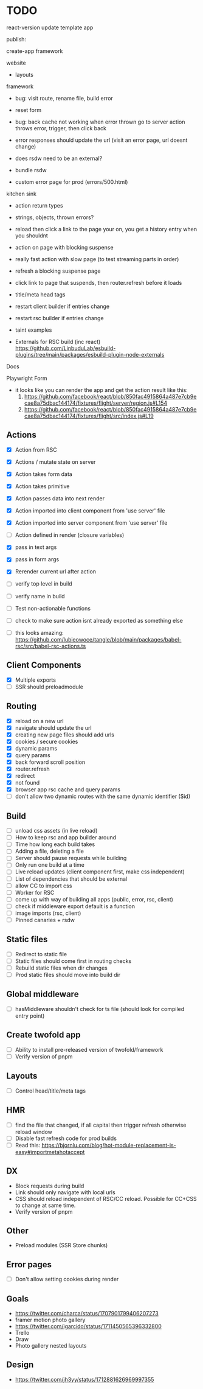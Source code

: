 # TODO

react-version
update template app

publish:

create-app
framework

website

- layouts

framework

- bug: visit route, rename file, build error

- reset form

- bug: back cache not working when error thrown
  go to server action throws error, trigger, then click back

- error responses should update the url (visit an error page, url doesnt change)

- does rsdw need to be an external?

- bundle rsdw

- custom error page for prod (errors/500.html)

kitchen sink

- action return types
- strings, objects, thrown errors?

- reload then click a link to the page your on, you get a history entry when you shouldnt
- action on page with blocking suspense
- really fast action with slow page (to test streaming parts in order)
- refresh a blocking suspense page
- click link to page that suspends, then router.refresh before it loads
- title/meta head tags
- restart client builder if entries change
- restart rsc builder if entries change
- taint examples

- Externals for RSC build (inc react)
  https://github.com/LinbuduLab/esbuild-plugins/tree/main/packages/esbuild-plugin-node-externals

Docs

Playwright
Form

- it looks like you can render the app and get the action result like this:
  1. https://github.com/facebook/react/blob/850fac4915864a487e7cb9ecae8a75dbac144174/fixtures/flight/server/region.js#L154
  2. https://github.com/facebook/react/blob/850fac4915864a487e7cb9ecae8a75dbac144174/fixtures/flight/src/index.js#L19

## Actions

- [x] Action from RSC
- [x] Actions / mutate state on server
- [x] Action takes form data
- [x] Action takes primitive
- [x] Action passes data into next render
- [x] Action imported into client component from 'use server' file
- [x] Action imported into server component from 'use server' file
- [ ] Action defined in render (closure variables)

- [x] pass in text args
- [x] pass in form args
- [x] Rerender current url after action
- [ ] verify top level in build
- [ ] verify name in build
- [ ] Test non-actionable functions
- [ ] check to make sure action isnt already exported as something else

- [ ] this looks amazing: https://github.com/lubieowoce/tangle/blob/main/packages/babel-rsc/src/babel-rsc-actions.ts

## Client Components

- [x] Multiple exports
- [ ] SSR should preloadmodule

## Routing

- [x] reload on a new url
- [x] navigate should update the url
- [x] creating new page files should add urls
- [x] cookies / secure cookies
- [x] dynamic params
- [x] query params
- [x] back forward scroll position
- [x] router.refresh
- [x] redirect
- [x] not found
- [x] browser app rsc cache and query params
- [ ] don't allow two dynamic routes with the same dynamic identifier ($id)

## Build

- [ ] unload css assets (in live reload)
- [ ] How to keep rsc and app builder around
- [ ] Time how long each build takes
- [ ] Adding a file, deleting a file
- [ ] Server should pause requests while building
- [ ] Only run one build at a time
- [ ] Live reload updates (client component first, make css independent)
- [ ] List of dependencies that should be external
- [ ] allow CC to import css
- [ ] Worker for RSC
- [ ] come up with way of building all apps (public, error, rsc, client)
- [ ] check if middleware export default is a function
- [ ] image imports (rsc, client)
- [ ] Pinned canaries + rsdw

## Static files

- [ ] Redirect to static file
- [ ] Static files should come first in routing checks
- [ ] Rebuild static files when dir changes
- [ ] Prod static files should move into build dir

## Global middleware

- [ ] hasMiddleware shouldn't check for ts file (should look for compiled entry point)

## Create twofold app

- [ ] Ability to install pre-released version of twofold/framework
- [ ] Verify version of pnpm

## Layouts

- [ ] Control head/title/meta tags

## HMR

- [ ] find the file that changed, if all capital then trigger refresh otherwise reload window
- [ ] Disable fast refresh code for prod builds
- [ ] Read this: https://bjornlu.com/blog/hot-module-replacement-is-easy#importmetahotaccept

## DX

- Block requests during build
- Link should only navigate with local urls
- CSS should reload independent of RSC/CC reload. Possible for CC+CSS to change at same time.
- Verify version of pnpm

## Other

- Preload modules (SSR Store chunks)

## Error pages

- [ ] Don't allow setting cookies during render

## Goals

- https://twitter.com/charca/status/1707901799406207273
- framer motion photo gallery
- https://twitter.com/igarcido/status/1711450565396332800
- Trello
- Draw
- Photo gallery nested layouts

## Design

- https://twitter.com/jh3yy/status/1712881626969997355
